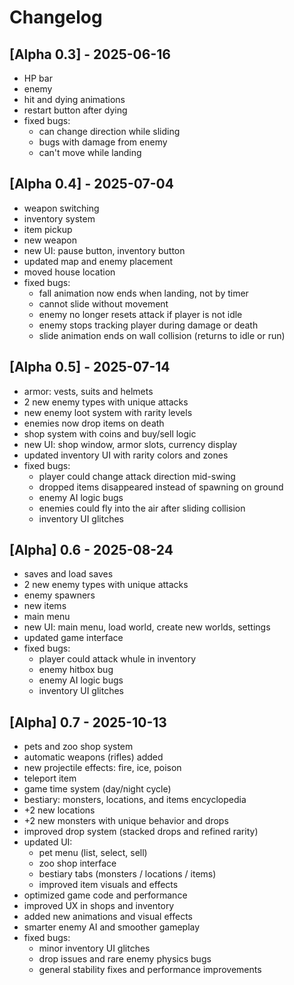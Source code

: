 # Changelog

## [Alpha 0.3] - 2025-06-16

- HP bar
- enemy
- hit and dying animations
- restart button after dying
- fixed bugs:
  - can change direction while sliding
  - bugs with damage from enemy
  - can't move while landing

## [Alpha 0.4] - 2025-07-04

- weapon switching
- inventory system
- item pickup
- new weapon
- new UI: pause button, inventory button
- updated map and enemy placement
- moved house location
- fixed bugs:
  - fall animation now ends when landing, not by timer
  - cannot slide without movement
  - enemy no longer resets attack if player is not idle
  - enemy stops tracking player during damage or death
  - slide animation ends on wall collision (returns to idle or run)

## [Alpha 0.5] - 2025-07-14

- armor: vests, suits and helmets
- 2 new enemy types with unique attacks
- new enemy loot system with rarity levels
- enemies now drop items on death
- shop system with coins and buy/sell logic
- new UI: shop window, armor slots, currency display
- updated inventory UI with rarity colors and zones
- fixed bugs:
   - player could change attack direction mid-swing
   - dropped items disappeared instead of spawning on ground
   - enemy AI logic bugs
   - enemies could fly into the air after sliding collision
   - inventory UI glitches

## [Alpha] 0.6 - 2025-08-24

- saves and load saves
- 2 new enemy types with unique attacks
- enemy spawners
- new items
- main menu
- new UI: main menu, load world, create new worlds, settings
- updated game interface
- fixed bugs:
   - player could attack whule in inventory
   - enemy hitbox bug
   - enemy AI logic bugs
   - inventory UI glitches

## [Alpha] 0.7 - 2025-10-13

- pets and zoo shop system
- automatic weapons (rifles) added
- new projectile effects: fire, ice, poison
- teleport item
- game time system (day/night cycle)
- bestiary: monsters, locations, and items encyclopedia
- +2 new locations
- +2 new monsters with unique behavior and drops
- improved drop system (stacked drops and refined rarity)
- updated UI:
  - pet menu (list, select, sell)
  - zoo shop interface
  - bestiary tabs (monsters / locations / items)
  - improved item visuals and effects
- optimized game code and performance
- improved UX in shops and inventory
- added new animations and visual effects
- smarter enemy AI and smoother gameplay
- fixed bugs:
  - minor inventory UI glitches
  - drop issues and rare enemy physics bugs
  - general stability fixes and performance improvements
